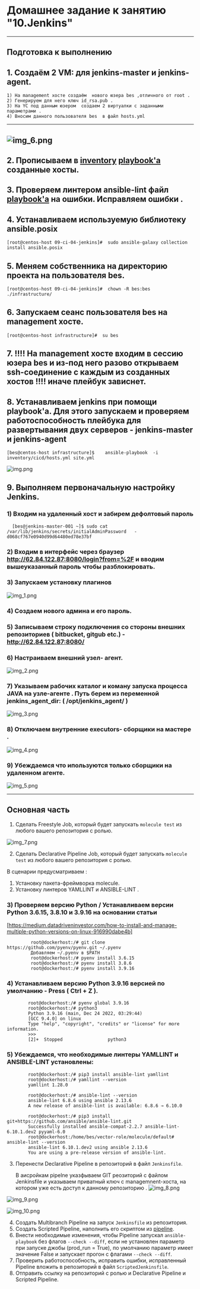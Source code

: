 # Домашнее задание к занятию "10.Jenkins"

---
## Подготовка к выполнению


## 1. Создаём 2 VM: для jenkins-master и jenkins-agent.

    1) На management хосте создаём  нового юзера bes ,отличного от root .  
    2) Генерируем для него ключ id_rsa.pub .  
    3) На YC под данным юзером  cоздаем 2 виртуалки с заданными параметрами .   
    4) Вносим данного пользователя bes  в файл hosts.yml
---
![img_6.png](images/img_6.png)
---

## 2. Прописываем в [inventory](./infrastructure/inventory/cicd/hosts.yml) [playbook'a](./infrastructure/site.yml) созданные хосты.

## 3. Проверяем линтером ansible-lint  файл  [playbook'a](./infrastructure/site.yml)  на ошибки. Исправляем ошибки .

## 4. Устанавливаем используемую библиотеку ansible.posix

    [root@centos-host 09-ci-04-jenkins]#  sudo ansible-galaxy collection install ansible.posix

## 5. Меняем собственника на директорию проекта на пользователя bes.

    [root@centos-host 09-ci-04-jenkins]#  chown -R bes:bes ./infrastructure/

## 6. Запускаем сеанс пользователя bes на management хосте.
        
    [root@centos-host infrastructure]#  su bes

## 7. !!!!  На management хосте входим в cecсию  юзера bes и из-под него разово открываем ssh-соединение с каждым из созданных хостов !!!! иначе плейбук зависнет.

## 8. Устанавливаем  jenkins при помощи playbook'a.  Для этого запускаем и проверяем работоспособность плейбука для развертывания двух серверов - jenkins-master  и  jenkins-agent 
          
    [bes@centos-host infrastructure]$    ansible-playbook  -i inventory/cicd/hosts.yml site.yml

![img.png](images/img.png)

## 9. Выполняем первоначальную настройку Jenkins.

### 1) Входим на удаленный хост и забирем дефолтовый пароль

      [bes@jenkins-master-001 ~]$ sudo cat /var/lib/jenkins/secrets/initialAdminPassword   -  d068cf767e0940d99d64480ed78e37bf

### 2) Входим в интерфейс через браузер http://62.84.122.87:8080/login?from=%2F  и вводим вышеуказанный пароль  чтобы разблокировать.   

### 3) Запускаем установку плагинов

![img_1.png](images/img_1.png)

### 4) Создаем нового админа и его пароль.

### 5) Записываем строку подключения со стороны внешних репозиториев ( bitbucket, gitgub etc.) - http://62.84.122.87:8080/

### 6) Настраиваем внешний узел- агент.

![img_2.png](images/img_2.png)

### 7) Указываем рабочих каталог и  коману запуска процесса JAVA на узле-агенте  . Путь берем из переменной jenkins_agent_dir: ( /opt/jenkins_agent/ )

![img_3.png](images/img_3.png)

### 8) Отключаем внутренние executors- сборщики  на мастере . 

![img_4.png](images/img_4.png)

###      9) Убеждаемся что ипользуются только сборщики на удаленном агенте.

![img_5.png](images/img_5.png)

---
## Основная часть


1. Сделать Freestyle Job, который будет запускать `molecule test` из любого вашего репозитория с ролью.
   
![img_7.png](img_7.png)

2. Сделать Declarative Pipeline Job, который будет запускать `molecule test` из любого вашего репозитория с ролью.

  В сценарии предусматриваем :
   1) Установку пакета-фреймворка molecule.
   2) Установку линтеров YAMLLINT и  ANSIBLE-LINT  .


### 3) Проверяем версию Python / Устанавливаем  версии Python  3.6.15, 3.8.10  и 3.9.16  на основании статьи
[https://medium.datadriveninvestor.com/how-to-install-and-manage-multiple-python-versions-on-linux-916990dabe4b]

             root@dockerhost:/# git clone https://github.com/pyenv/pyenv.git ~/.pyenv
             Добавляем ~/.pyenv в $PATH
             root@dockerhost:/# pyenv install 3.6.15
             root@dockerhost:/# pyenv install 3.8.6
             root@dockerhost:/# pyenv install 3.9.16 

###  4) Устанавливаем версию Python 3.9.16  версией по умолчанию   -  Press ( Ctrl + Z ).

            root@dockerhost:/# pyenv global 3.9.16
            root@dockerhost:/# python3
            Python 3.9.16 (main, Dec 24 2022, 03:29:44)
            [GCC 9.4.0] on linux
            Type "help", "copyright", "credits" or "license" for more information.
            >>>
            [2]+  Stopped                 python3



###  5) Убеждаемся, что необходимые линтеры YAMLLINT и  ANSIBLE-LINT установлены:

            root@dockerhost:/# pip3 install ansible-lint yamllint
            root@dockerhost:/# yamllint --version
            yamllint 1.28.0

            root@dockerhost:/# ansible-lint --version
            ansible-lint 6.8.6 using ansible 2.13.6
            A new release of ansible-lint is available: 6.8.6 → 6.10.0

            root@dockerhost:/# pip3 install git+https://github.com/ansible/ansible-lint.git
            Successfully installed ansible-compat-2.2.7 ansible-lint-6.10.1.dev2 pyyaml-6.0
            root@dockerhost:/home/bes/vector-role/molecule/default# ansible-lint --version
            ansible-lint 6.10.1.dev2 using ansible 2.13.6
            You are using a pre-release version of ansible-lint.
   

3. Перенести Declarative Pipeline в репозиторий в файл `Jenkinsfile`.

    В аисройкам pipelne  указфываем GIT реозиторий с файлом Jenkinsfile и указываем  приватный ключ с  managemnent-хоста,
    на котором уже есть доступ к данному репозиторию . 
![img_8.png](images/img_8.png)
 
![img_9.png](images/img_9.png)

![img_10.png](images/img_10.png)
            
4. Создать Multibranch Pipeline на запуск `Jenkinsfile` из репозитория.
6. Создать Scripted Pipeline, наполнить его скриптом из [pipeline](./pipeline).
7. Внести необходимые изменения, чтобы Pipeline запускал `ansible-playbook` без флагов `--check --diff`, если не установлен параметр при запуске джобы (prod_run = True), по умолчанию параметр имеет значение False и запускает прогон с флагами `--check --diff`.
8. Проверить работоспособность, исправить ошибки, исправленный Pipeline вложить в репозиторий в файл `ScriptedJenkinsfile`.
9. Отправить ссылку на репозиторий с ролью и Declarative Pipeline и Scripted Pipeline.
